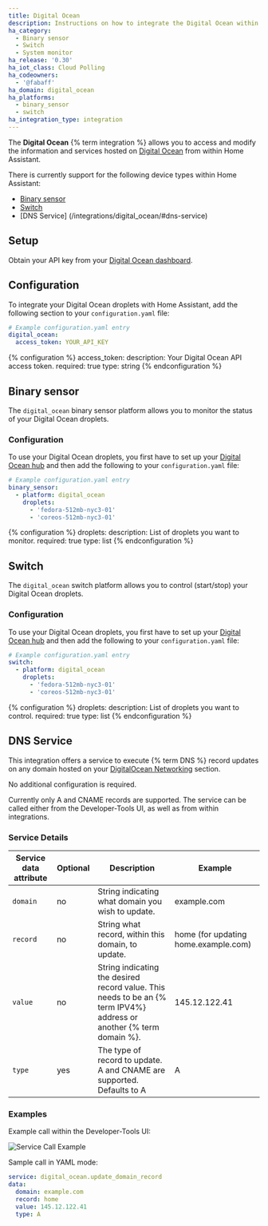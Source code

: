 ```yaml
---
title: Digital Ocean
description: Instructions on how to integrate the Digital Ocean within Home Assistant.
ha_category:
  - Binary sensor
  - Switch
  - System monitor
ha_release: '0.30'
ha_iot_class: Cloud Polling
ha_codeowners:
  - '@fabaff'
ha_domain: digital_ocean
ha_platforms:
  - binary_sensor
  - switch
ha_integration_type: integration
---
```


The **Digital Ocean** {% term integration %} allows you to access and modify the information and services hosted on [Digital Ocean](https://www.digitalocean.com/) from within Home Assistant.

There is currently support for the following device types within Home Assistant:

- [Binary sensor](/integrations/digital_ocean/#binary-sensor)
- [Switch](/integrations/digital_ocean/#switch)
- [DNS Service] (/integrations/digital_ocean/#dns-service)

## Setup

Obtain your API key from your [Digital Ocean dashboard](https://cloud.digitalocean.com/settings/api/tokens).

## Configuration

To integrate your Digital Ocean droplets with Home Assistant, add the following section to your `configuration.yaml` file:

```yaml
# Example configuration.yaml entry
digital_ocean:
  access_token: YOUR_API_KEY
```

{% configuration %}
access_token:
  description: Your Digital Ocean API access token.
  required: true
  type: string
{% endconfiguration %}

## Binary sensor

The `digital_ocean` binary sensor platform allows you to monitor the status of your Digital Ocean droplets.

### Configuration

To use your Digital Ocean droplets, you first have to set up your [Digital Ocean hub](/integrations/digital_ocean/) and then add the following to your `configuration.yaml` file:

```yaml
# Example configuration.yaml entry
binary_sensor:
  - platform: digital_ocean
    droplets:
      - 'fedora-512mb-nyc3-01'
      - 'coreos-512mb-nyc3-01'
```

{% configuration %}
droplets:
  description: List of droplets you want to monitor.
  required: true
  type: list
{% endconfiguration %}

## Switch

The `digital_ocean` switch platform allows you to control (start/stop) your Digital Ocean droplets.

### Configuration

To use your Digital Ocean droplets, you first have to set up your [Digital Ocean hub](/integrations/digital_ocean/) and then add the following to your `configuration.yaml` file:

```yaml
# Example configuration.yaml entry
switch:
  - platform: digital_ocean
    droplets:
      - 'fedora-512mb-nyc3-01'
      - 'coreos-512mb-nyc3-01'
```

{% configuration %}
droplets:
  description: List of droplets you want to control.
  required: true
  type: list
{% endconfiguration %}


## DNS Service

This integration offers a service to execute {% term DNS %} record updates on any domain hosted on your [DigitalOcean Networking](https://cloud.digitalocean.com/networking/domains) section.

No additional configuration is required.

Currently only A and CNAME records are supported. The service can be called either from the Developer-Tools UI, as well as from within integrations.


### Service Details

| Service data attribute | Optional | Description | Example |
| ---------------------- | -------- | ----------- | ------- |
| `domain` | no | String indicating what domain you wish to update. | example.com |
| `record` | no | String what record, within this domain, to update. | home (for updating home.example.com) |
| `value` | no | String indicating the desired record value. This needs to be an {% term IPV4%} address or another {% term domain %}. | 145.12.122.41 |
| `type` | yes | The type of record to update. A and CNAME are supported. Defaults to A | A |


### Examples

Example call within the Developer-Tools UI:

![Service Call Example](/source/images/integration/service.png)

Sample call in YAML mode:

```yaml
service: digital_ocean.update_domain_record
data:
  domain: example.com
  record: home
  value: 145.12.122.41
  type: A
```
